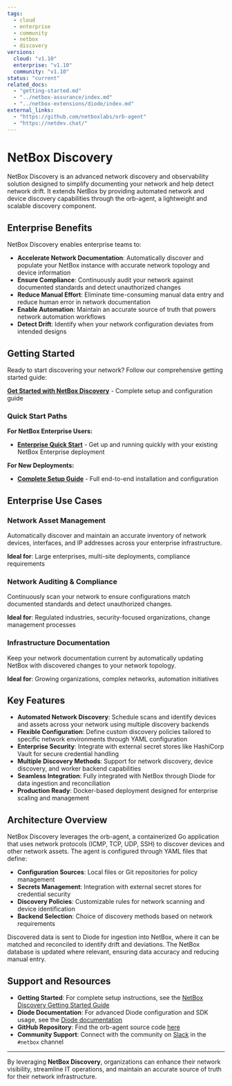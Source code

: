 ```yaml
---
tags:
  - cloud
  - enterprise
  - community
  - netbox
  - discovery
versions:
  cloud: "v1.10"
  enterprise: "v1.10"
  community: "v1.10"
status: "current"
related_docs:
  - "getting-started.md"
  - "../netbox-assurance/index.md"
  - "../netbox-extensions/diode/index.md"
external_links:
  - "https://github.com/netboxlabs/orb-agent"
  - "https://netdev.chat/"
---
```


# NetBox Discovery

NetBox Discovery is an advanced network discovery and observability solution designed to simplify documenting your network and help detect network drift. It extends NetBox by providing automated network and device discovery capabilities through the orb-agent, a lightweight and scalable discovery component.

## Enterprise Benefits

NetBox Discovery enables enterprise teams to:

- **Accelerate Network Documentation**: Automatically discover and populate your NetBox instance with accurate network topology and device information
- **Ensure Compliance**: Continuously audit your network against documented standards and detect unauthorized changes
- **Reduce Manual Effort**: Eliminate time-consuming manual data entry and reduce human error in network documentation
- **Enable Automation**: Maintain an accurate source of truth that powers network automation workflows
- **Detect Drift**: Identify when your network configuration deviates from intended designs

## Getting Started

Ready to start discovering your network? Follow our comprehensive getting started guide:

**[Get Started with NetBox Discovery](getting-started.md)** - Complete setup and configuration guide

### Quick Start Paths

**For NetBox Enterprise Users:**
- **[Enterprise Quick Start](getting-started.md#netbox-enterprise-setup)** - Get up and running quickly with your existing NetBox Enterprise deployment

**For New Deployments:**
- **[Complete Setup Guide](getting-started.md#choose-your-deployment-type)** - Full end-to-end installation and configuration

## Enterprise Use Cases

### **Network Asset Management**
Automatically discover and maintain an accurate inventory of network devices, interfaces, and IP addresses across your enterprise infrastructure.

**Ideal for**: Large enterprises, multi-site deployments, compliance requirements

### **Network Auditing & Compliance**
Continuously scan your network to ensure configurations match documented standards and detect unauthorized changes.

**Ideal for**: Regulated industries, security-focused organizations, change management processes

### **Infrastructure Documentation**
Keep your network documentation current by automatically updating NetBox with discovered changes to your network topology.

**Ideal for**: Growing organizations, complex networks, automation initiatives

## Key Features

- **Automated Network Discovery**: Schedule scans and identify devices and assets across your network using multiple discovery backends
- **Flexible Configuration**: Define custom discovery policies tailored to specific network environments through YAML configuration  
- **Enterprise Security**: Integrate with external secret stores like HashiCorp Vault for secure credential handling
- **Multiple Discovery Methods**: Support for network discovery, device discovery, and worker backend capabilities
- **Seamless Integration**: Fully integrated with NetBox through Diode for data ingestion and reconciliation
- **Production Ready**: Docker-based deployment designed for enterprise scaling and management

## Architecture Overview

NetBox Discovery leverages the orb-agent, a containerized Go application that uses network protocols (ICMP, TCP, UDP, SSH) to discover devices and other network assets. The agent is configured through YAML files that define:

- **Configuration Sources**: Local files or Git repositories for policy management
- **Secrets Management**: Integration with external secret stores for credential security
- **Discovery Policies**: Customizable rules for network scanning and device identification
- **Backend Selection**: Choice of discovery methods based on network requirements

Discovered data is sent to Diode for ingestion into NetBox, where it can be matched and reconciled to identify drift and deviations. The NetBox database is updated where relevant, ensuring data accuracy and reducing manual entry.

## Support and Resources

- **Getting Started**: For complete setup instructions, see the [NetBox Discovery Getting Started Guide](getting-started.md)
- **Diode Documentation**: For advanced Diode configuration and SDK usage, see the [Diode documentation](../netbox-extensions/diode/index.md)
- **GitHub Repository**: Find the orb-agent source code [here](https://github.com/netboxlabs/orb-agent)
- **Community Support**: Connect with the community on [Slack](https://netdev.chat/) in the `#netbox` channel

---
By leveraging **NetBox Discovery**, organizations can enhance their network visibility, streamline IT operations, and maintain an accurate source of truth for their network infrastructure.


